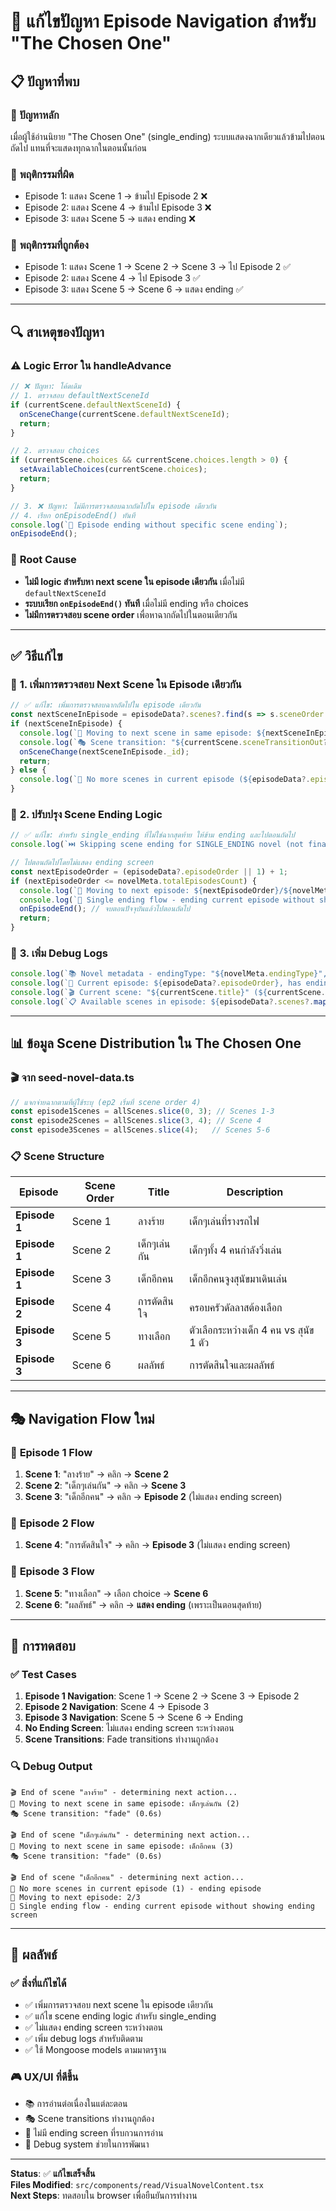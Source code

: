 # 🔧 แก้ไขปัญหา Episode Navigation สำหรับ "The Chosen One"

## 📋 ปัญหาที่พบ

### 🚨 **ปัญหาหลัก**
เมื่อผู้ใช้อ่านนิยาย "The Chosen One" (single_ending) ระบบแสดงฉากเดียวแล้วข้ามไปตอนถัดไป แทนที่จะแสดงทุกฉากในตอนนั้นก่อน

### 🎯 **พฤติกรรมที่ผิด**
- Episode 1: แสดง Scene 1 → ข้ามไป Episode 2 ❌
- Episode 2: แสดง Scene 4 → ข้ามไป Episode 3 ❌  
- Episode 3: แสดง Scene 5 → แสดง ending ❌

### 🎯 **พฤติกรรมที่ถูกต้อง**
- Episode 1: แสดง Scene 1 → Scene 2 → Scene 3 → ไป Episode 2 ✅
- Episode 2: แสดง Scene 4 → ไป Episode 3 ✅
- Episode 3: แสดง Scene 5 → Scene 6 → แสดง ending ✅

---

## 🔍 สาเหตุของปัญหา

### ⚠️ **Logic Error ใน handleAdvance**
```typescript
// ❌ ปัญหา: โค้ดเดิม
// 1. ตรวจสอบ defaultNextSceneId
if (currentScene.defaultNextSceneId) {
  onSceneChange(currentScene.defaultNextSceneId);
  return;
}

// 2. ตรวจสอบ choices
if (currentScene.choices && currentScene.choices.length > 0) {
  setAvailableChoices(currentScene.choices);
  return;
}

// 3. ❌ ปัญหา: ไม่มีการตรวจสอบฉากถัดไปใน episode เดียวกัน
// 4. เรียก onEpisodeEnd() ทันที
console.log(`🏁 Episode ending without specific scene ending`);
onEpisodeEnd();
```

### 🐛 **Root Cause**
- **ไม่มี logic สำหรับหา next scene ใน episode เดียวกัน** เมื่อไม่มี `defaultNextSceneId`
- **ระบบเรียก `onEpisodeEnd()` ทันที** เมื่อไม่มี ending หรือ choices
- **ไม่มีการตรวจสอบ scene order** เพื่อหาฉากถัดไปในตอนเดียวกัน

---

## ✅ **วิธีแก้ไข**

### 🔧 **1. เพิ่มการตรวจสอบ Next Scene ใน Episode เดียวกัน**

```typescript
// ✅ แก้ไข: เพิ่มการตรวจสอบฉากถัดไปใน episode เดียวกัน
const nextSceneInEpisode = episodeData?.scenes?.find(s => s.sceneOrder === currentScene.sceneOrder + 1);
if (nextSceneInEpisode) {
  console.log(`📖 Moving to next scene in same episode: ${nextSceneInEpisode.title} (${nextSceneInEpisode.sceneOrder})`);
  console.log(`🎭 Scene transition: "${currentScene.sceneTransitionOut?.type || 'none'}" (${currentScene.sceneTransitionOut?.durationSeconds || 0}s)`);
  onSceneChange(nextSceneInEpisode._id);
  return;
} else {
  console.log(`🏁 No more scenes in current episode (${episodeData?.episodeOrder}) - ending episode`);
}
```

### 🔧 **2. ปรับปรุง Scene Ending Logic**

```typescript
// ✅ แก้ไข: สำหรับ single_ending ที่ไม่ใช่ฉากสุดท้าย ให้ข้าม ending และไปตอนถัดไป
console.log(`⏭️ Skipping scene ending for SINGLE_ENDING novel (not final scene) - continuing to next episode`);

// ไปตอนถัดไปโดยไม่แสดง ending screen
const nextEpisodeOrder = (episodeData?.episodeOrder || 1) + 1;
if (nextEpisodeOrder <= novelMeta.totalEpisodesCount) {
  console.log(`📖 Moving to next episode: ${nextEpisodeOrder}/${novelMeta.totalEpisodesCount}`);
  console.log(`🎯 Single ending flow - ending current episode without showing ending screen`);
  onEpisodeEnd(); // จบตอนปัจจุบันแล้วไปตอนถัดไป
  return;
}
```

### 🔧 **3. เพิ่ม Debug Logs**

```typescript
console.log(`📚 Novel metadata - endingType: "${novelMeta.endingType}", isCompleted: ${novelMeta.isCompleted}, totalEpisodes: ${novelMeta.totalEpisodesCount}`);
console.log(`📜 Current episode: ${episodeData?.episodeOrder}, has ending: ${!!currentScene.ending}`);
console.log(`🎬 Current scene: "${currentScene.title}" (${currentScene.sceneOrder}) - Total scenes in episode: ${episodeData?.scenes?.length || 0}`);
console.log(`📋 Available scenes in episode: ${episodeData?.scenes?.map(s => `${s.sceneOrder}:${s.title}`).join(', ') || 'none'}`);
```

---

## 📊 **ข้อมูล Scene Distribution ใน The Chosen One**

### 🎬 **จาก seed-novel-data.ts**
```typescript
// แจกจ่ายฉากตามที่ผู้ใช้ระบุ (ep2 เริ่มที่ scene order 4)
const episode1Scenes = allScenes.slice(0, 3); // Scenes 1-3
const episode2Scenes = allScenes.slice(3, 4); // Scene 4
const episode3Scenes = allScenes.slice(4);   // Scenes 5-6
```

### 📋 **Scene Structure**
| Episode | Scene Order | Title | Description |
|---------|-------------|-------|-------------|
| **Episode 1** | Scene 1 | ลางร้าย | เด็กๆเล่นที่รางรถไฟ |
| **Episode 1** | Scene 2 | เด็กๆเล่นกัน | เด็กๆทั้ง 4 คนกำลังวิ่งเล่น |
| **Episode 1** | Scene 3 | เด็กอีกคน | เด็กอีกคนจูงสุนัขมาเดินเล่น |
| **Episode 2** | Scene 4 | การตัดสินใจ | ครอบครัวดัลลาสต้องเลือก |
| **Episode 3** | Scene 5 | ทางเลือก | ตัวเลือกระหว่างเด็ก 4 คน vs สุนัข 1 ตัว |
| **Episode 3** | Scene 6 | ผลลัพธ์ | การตัดสินใจและผลลัพธ์ |

---

## 🎭 **Navigation Flow ใหม่**

### 📖 **Episode 1 Flow**
1. **Scene 1**: "ลางร้าย" → คลิก → **Scene 2**
2. **Scene 2**: "เด็กๆเล่นกัน" → คลิก → **Scene 3**  
3. **Scene 3**: "เด็กอีกคน" → คลิก → **Episode 2** (ไม่แสดง ending screen)

### 📖 **Episode 2 Flow**
1. **Scene 4**: "การตัดสินใจ" → คลิก → **Episode 3** (ไม่แสดง ending screen)

### 📖 **Episode 3 Flow**
1. **Scene 5**: "ทางเลือก" → เลือก choice → **Scene 6**
2. **Scene 6**: "ผลลัพธ์" → คลิก → **แสดง ending** (เพราะเป็นตอนสุดท้าย)

---

## 🧪 **การทดสอบ**

### ✅ **Test Cases**
1. **Episode 1 Navigation**: Scene 1 → Scene 2 → Scene 3 → Episode 2
2. **Episode 2 Navigation**: Scene 4 → Episode 3
3. **Episode 3 Navigation**: Scene 5 → Scene 6 → Ending
4. **No Ending Screen**: ไม่แสดง ending screen ระหว่างตอน
5. **Scene Transitions**: Fade transitions ทำงานถูกต้อง

### 🔍 **Debug Output**
```
🎬 End of scene "ลางร้าย" - determining next action...
📖 Moving to next scene in same episode: เด็กๆเล่นกัน (2)
🎭 Scene transition: "fade" (0.6s)

🎬 End of scene "เด็กๆเล่นกัน" - determining next action...
📖 Moving to next scene in same episode: เด็กอีกคน (3)
🎭 Scene transition: "fade" (0.6s)

🎬 End of scene "เด็กอีกคน" - determining next action...
🏁 No more scenes in current episode (1) - ending episode
📖 Moving to next episode: 2/3
🎯 Single ending flow - ending current episode without showing ending screen
```

---

## 🎯 **ผลลัพธ์**

### ✅ **สิ่งที่แก้ไขได้**
- ✅ เพิ่มการตรวจสอบ next scene ใน episode เดียวกัน
- ✅ แก้ไข scene ending logic สำหรับ single_ending
- ✅ ไม่แสดง ending screen ระหว่างตอน
- ✅ เพิ่ม debug logs สำหรับติดตาม
- ✅ ใช้ Mongoose models ตามมาตรฐาน

### 🎮 **UX/UI ที่ดีขึ้น**
- 📚 การอ่านต่อเนื่องในแต่ละตอน
- 🎭 Scene transitions ทำงานถูกต้อง
- 🚫 ไม่มี ending screen ที่รบกวนการอ่าน
- 🔧 Debug system ช่วยในการพัฒนา

---

**Status**: ✅ **แก้ไขเสร็จสิ้น**  
**Files Modified**: `src/components/read/VisualNovelContent.tsx`  
**Next Steps**: ทดสอบใน browser เพื่อยืนยันการทำงาน 